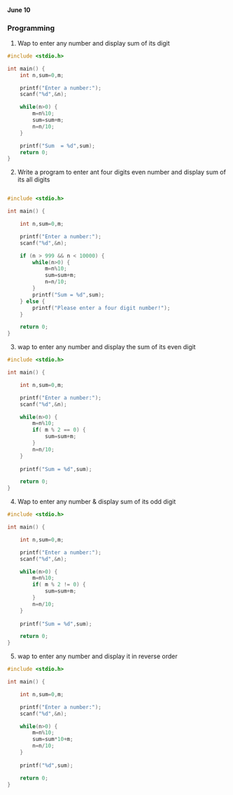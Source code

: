 #### June 10

### Programming

1. Wap to enter any number and display sum of its digit

```c
#include <stdio.h>

int main() {
    int n,sum=0,m;  

    printf("Enter a number:");    
    scanf("%d",&n);    

    while(n>0) {    
        m=n%10;    
        sum=sum+m;    
        n=n/10;    
    }

    printf("Sum  = %d",sum);       
    return 0;  
}      
```

2. Write a program to enter ant four digits even number and display sum of its all digits

```c

#include <stdio.h>

int main() {

    int n,sum=0,m;  

    printf("Enter a number:");    
    scanf("%d",&n);    

    if (n > 999 && n < 10000) {
        while(n>0) {    
            m=n%10;    
            sum=sum+m;    
            n=n/10;    
        }
        printf("Sum = %d",sum);       
    } else {
        printf("Please enter a four digit number!");
    }

    return 0;  
}      
```

3. wap to enter any number and display the sum of its even digit


```c
#include <stdio.h>

int main() {

    int n,sum=0,m;  

    printf("Enter a number:");    
    scanf("%d",&n);    

    while(n>0) {    
        m=n%10;   
        if( m % 2 == 0) {
            sum=sum+m;    
        } 
        n=n/10;    
    }
    
    printf("Sum = %d",sum);       

    return 0;  
}      
```

4. Wap to enter any number & display sum of its odd digit

``` c
#include <stdio.h>

int main() {

    int n,sum=0,m;  

    printf("Enter a number:");    
    scanf("%d",&n);    

    while(n>0) {    
        m=n%10;   
        if( m % 2 != 0) {
            sum=sum+m;    
        } 
        n=n/10;    
    }
    
    printf("Sum = %d",sum);       

    return 0;  
}      
```

5. wap to enter any number and display it in reverse order

```c
#include <stdio.h>

int main() {

    int n,sum=0,m;  

    printf("Enter a number:");    
    scanf("%d",&n);    

    while(n>0) {    
        m=n%10;   
        sum=sum*10+m;     
        n=n/10;    
    }
    
    printf("%d",sum);       

    return 0;  
}    
```